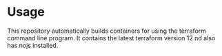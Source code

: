 <h1>Usage</h1>
This repository automatically builds containers for using the terraform command line program. It contains the latest terraform version 12 nd also has nojs installed.
